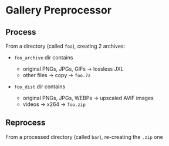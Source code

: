 # Gallery Preprocessor

## Process
From a directory (called `foo`), creating 2 archives:

- `foo_archive` dir contains
    - original PNGs, JPGs, GIFs -> lossless JXL
    - other files -> copy
-> `foo.7z`

- `foo_dist` dir contains
    - original PNGs, JPGs, WEBPs -> upscaled AVIF images
    - videos -> x264
-> `foo.zip`

## Reprocess
From a processed directory (called `bar`), re-creating the `.zip` one